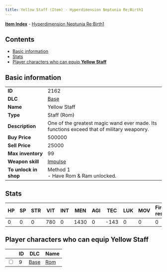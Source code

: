 ```yaml
---
title: Yellow Staff (Item) - Hyperdimension Neptunia Re;Birth1
---
```


[**Item Index**](/neptunia/rb1/item/index.html) - [Hyperdimension Neptunia Re;Birth1](/neptunia/rb1)

## Contents

- [Basic information](#basic-information)
- [Stats](#stats)
- [Player characters who can equip **Yellow Staff**](#player-characters-who-can-equip-yellow-staff)

## Basic information

|   |   |
| -- | -- |
| **ID** | 2162 |
| **DLC** | [Base](/neptunia/rb1/dlc/1-base.html) |
| **Name** | Yellow Staff |
| **Type** | Staff (Rom) |
| **Description** | One of the greatest magic wand ever made. Its functions exceed that of military weaponry. |
| **Buy Price** | 500000 |
| **Sell Price** | 25000 |
| **Max inventory** | 99 |
| **Weapon skill** | [Impulse](/neptunia/rb1/skill/1-1602-impulse.html) |
| **To unlock in shop** | Method 1<br />- Have Rom & Ram unlocked. |


## Stats

| HP | SP | STR | VIT | INT | MEN | AGI | TEC | LUK | MOV | Fire res. | Ice res. | Wind res. | Lightning res. |
| -- | -- | --- | --- | --- | --- | --- | --- | --- | --- | --------- | -------- | --------- | -------------- |
| 0 | 0 | 0 | 780 | 0 | 1430 | 0 | -143 | 0 | 0 | 0 | 0 | 0 | 0 |


## Player characters who can equip **Yellow Staff**

|    | ID | DLC | Name |
| -- | -- | --- | ---- |
| <input type="checkbox" id="rb1-player-1-9" class="trackbox" /> | 9 | [Base](/neptunia/rb1/dlc/1-base.html) | [Rom](/neptunia/rb1/player/1-9-rom.html) |
